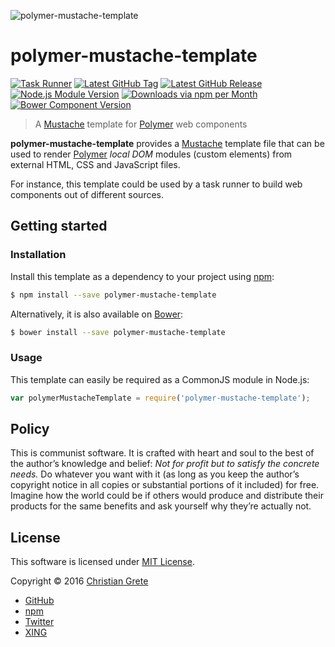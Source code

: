 ![polymer-mustache-template](https://cdn.rawgit.com/ChristianGrete/polymer-mustache-template/master/logo.svg "Polymer Mustache Template")

# polymer-mustache-template

[![Task Runner](https://cdn.gruntjs.com/builtwith.svg)](http://gruntjs.com)
[![Latest GitHub Tag](https://img.shields.io/github/tag/ChristianGrete/polymer-mustache-template.svg)](https://github.com/ChristianGrete/polymer-mustache-template/tags)
[![Latest GitHub Release](https://img.shields.io/github/release/ChristianGrete/polymer-mustache-template.svg)](https://github.com/ChristianGrete/polymer-mustache-template/releases/latest)
[![Node.js Module Version](https://img.shields.io/npm/v/polymer-mustache-template.svg)](https://www.npmjs.com/package/polymer-mustache-template)
[![Downloads via npm per Month](https://img.shields.io/npm/dm/polymer-mustache-template.svg)](https://www.npmjs.com/package/polymer-mustache-template)
[![Bower Component Version](https://img.shields.io/bower/v/polymer-mustache-template.svg)](http://bower.io/search/?q=polymer-mustache-template)

> A [Mustache](https://mustache.github.io) template for [Polymer](https://www.polymer-project.org) web components

__polymer-mustache-template__ provides a [Mustache](https://mustache.github.io) template file that can be used to render [Polymer](https://www.polymer-project.org) _local DOM_ modules (custom elements) from external HTML, CSS and JavaScript files.

For instance, this template could be used by a task runner to build web components out of different sources.

## Getting started

### Installation
Install this template as a dependency to your project using [npm](https://www.npmjs.org):
```sh
$ npm install --save polymer-mustache-template
```
Alternatively, it is also available on [Bower](http://bower.io):
```sh
$ bower install --save polymer-mustache-template
```

### Usage
This template can easily be required as a CommonJS module in Node.js:
```js
var polymerMustacheTemplate = require('polymer-mustache-template');
```

## Policy

This is communist software. It is crafted with heart and soul to the best of the author’s knowledge and belief: _Not for profit but to satisfy the concrete needs._ Do whatever you want with it (as long as you keep the author’s copyright notice in all copies or substantial portions of it included) for free. Imagine how the world could be if others would produce and distribute their products for the same benefits and ask yourself why they’re actually not.

## License

This software is licensed under [MIT License](LICENSE.md).

Copyright © 2016 [Christian Grete](https://christiangrete.com)
- [GitHub](https://github.com/ChristianGrete)
- [npm](https://www.npmjs.com/~christiangrete)
- [Twitter](https://twitter.com/ChristianGrete)
- [XING](https://www.xing.com/profile/Christian_Grete2)